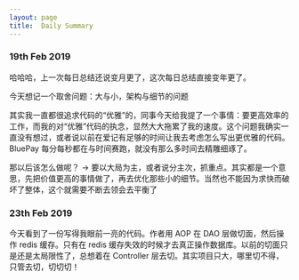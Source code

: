 ```yaml
---
layout: page
title:  Daily Summary
---
```


### 19th Feb 2019

哈哈哈，上一次每日总结还说变月更了，这次每日总结直接变年更了。

今天想记一个取舍问题：大与小，架构与细节的问题

其实我一直都很追求代码的“优雅”的，同事今天给我提了一个事情：要更高效率的工作，而我的对“优雅”代码的执念，显然大大拖累了我的速度。这个问题我确实一直没有想过，或者说以前在爱记有足够的时间让我去考虑怎么写出更优雅的代码。BluePay 每分每秒都在与时间赛跑，就没有那么多时间去精雕细琢了。

那以后该怎么做呢？ -> 要以大局为主，或者说分主次，抓重点。其实都是一个意思，先把价值更高的事情做了，再去优化那些小的细节。当然也不能因为求快而破坏了整体，这个就需要不断去领会去平衡了

### 23th Feb 2019

今天看到了一份写得我眼前一亮的代码。作者用 AOP 在 DAO 层做切面，然后操作 redis 缓存。只有在 redis 缓存失效的时候才去真正操作数据库。以前的切面只是还是太局限性了，总想着在 Controller 层去切。其实项目只大，哪里切不得，只管去切，切切切！